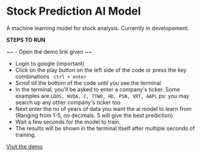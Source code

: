 
# Stock Prediction AI Model

A machine learning model for stock analysis. Currently in developement.

**STEPS TO RUN**

~~ - Open the demo link given ~~
 - Login to google (important) 
 - Click on the play button on the left side of the code or press the key combinations ` ctrl + enter` 
 - Scroll till the bottom of the code until you see the terminal 
 - In the terminal, you'll be asked to enter a company's ticker. Some examples are ` LDOS, NVDA, C, TTWO, HD, PSN, VRT, AAPL `
 ps: you may search up any other company's ticker too
 - Next enter the no of years of data you want the ai model to learn from (Ranging from 1-5, no decimals. 5 will give the best prediction)
 - Wait a few seconds for the model to train.
 - The results will be shown in the terminal itself after multiple seconds of training.

[Visit the demo](https://colab.research.google.com/drive/1xpMErmFwnoKFlWPugvbqzFJs0a6dhQsa?usp=sharing)
 
